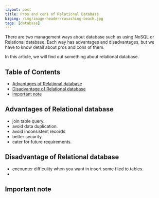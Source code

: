 ```yaml
---
layout: post
title: Pros and cons of Relational Database
bigimg: /img/image-header/ravashing-beach.jpg
tags: [database]
---
```


There are two management ways about database such as using NoSQL or Relational database. Each way has advantages and disadvantages, but we have to know detail about pros and cons of them. 

In this article, we will find out something about relational database. 


## Table of Contents
- [Advantages of Relational database](#advantages-of-relational-database)
- [Disadvantage of Relational database](#disadvantage-of-relational-database)
- [Important note](#important-note)


## Advantages of Relational database 
- join table query.
- avoid data duplication.
- avoid inconsistent records.
- better security.
- cater for future requirements.


## Disadvantage of Relational database
- encounter difficulity when you want in insert some filed to tables.
- 

## Important note





